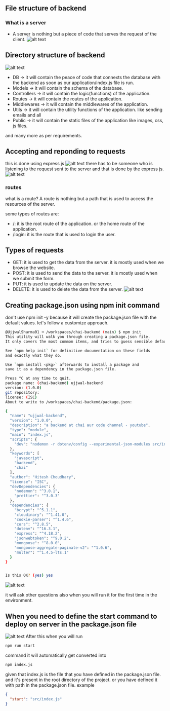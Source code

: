 ## File structure of backend
### What is a server
- A server is nothing but a piece of code that serves the request of the client.
![alt text](image.png)

## Directory structure of backend
![alt text](image-1.png)

- DB -> it will contain the peace of code that connexts the database with the backend as soon as our application/index.js file is run.
- Models -> it will contain the schema of the database.
- Controllers -> it will contain the logic(functions) of the application.
- Routes -> it will contain the routes of the application.
- Middlewares -> it will contain the middlewares of the application.
- Utils -> it will contain the utility functions of the application. like sending emails and all
- Public -> it will contain the static files of the application like images, css, js files.

and many more as per requirements.

## Accepting and reponding to requests
this is done using express js
![alt text](image-2.png)
there has to be someone who is listening to the request sent to the server and that is done by the express js.
![alt text](image-3.png)
### routes
what is a route?
A route is nothing but a path that is used to access the resources of the server.

some types of routes are:
- /: it is the root route of the application. or the home route of the application.
- /login: it is the route that is used to login the user.
## Types of requests
- GET: it is used to get the data from the server. it is mostly used when we browse the website.
- POST: it is used to send the data to the server. it is mostly used when we submit the form.
- PUT: it is used to update the data on the server.
- DELETE: it is used to delete the data from the server.
![alt text](image-4.png)

## Creating package.json using npm init command
don't use npm init -y because it will create the package.json file with the default values.
let's follow a customize approach.
```bash
@UjjwalSharma01 ➜ /workspaces/chai-backend (main) $ npm init
This utility will walk you through creating a package.json file.
It only covers the most common items, and tries to guess sensible defaults.

See `npm help init` for definitive documentation on these fields
and exactly what they do.

Use `npm install <pkg>` afterwards to install a package and
save it as a dependency in the package.json file.

Press ^C at any time to quit.
package name: (chai-backend) ujjwal-backend
version: (1.0.0) 
git repository: 
license: (ISC) 
About to write to /workspaces/chai-backend/package.json:

{
  "name": "ujjwal-backend",
  "version": "1.0.0",
  "description": "a backend at chai aur code channel - youtube",
  "type": "module",
  "main": "index.js",
  "scripts": {
    "dev": "nodemon -r dotenv/config --experimental-json-modules src/index.js"
  },
  "keywords": [
    "javascript",
    "backend",
    "chai"
  ],
  "author": "Hitesh Choudhary",
  "license": "ISC",
  "devDependencies": {
    "nodemon": "^3.0.1",
    "prettier": "^3.0.3"
  },
  "dependencies": {
    "bcrypt": "^5.1.1",
    "cloudinary": "^1.41.0",
    "cookie-parser": "^1.4.6",
    "cors": "^2.8.5",
    "dotenv": "^16.3.1",
    "express": "^4.18.2",
    "jsonwebtoken": "^9.0.2",
    "mongoose": "^8.0.0",
    "mongoose-aggregate-paginate-v2": "^1.0.6",
    "multer": "^1.4.5-lts.1"
  }
}


Is this OK? (yes) yes
```
![alt text](image-5.png)

it will ask other questions also when you will run it for the first time in the environment.

## When you need to define the start command to deploy on server in the package.json file
![alt text](image-6.png)
After this when you will run
```bash
npm run start
``` 
command it will automatically get converted into
```bash
npm index.js
``` 
given that index.js is the file that you have defined in the package.json file. and it's present in the root directory of the project.
or you have defined it with path in the package.json file.
example
```json
{
  "start": "src/index.js"
}
```
